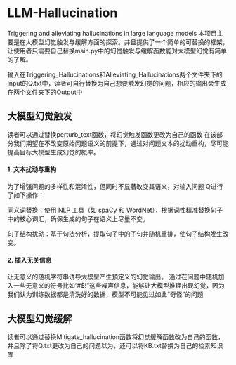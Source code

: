 # LLM-Hallucination
Triggering and alleviating hallucinations in large language models
本项目主要是在大模型幻觉触发与缓解方面的探索。并且提供了一个简单的可替换的框架，让使用者只需要自己替换main.py中的幻觉触发与缓解函数能对大模型幻觉有简单的了解。

输入在Triggering_Hallucinations和Alleviating_Hallucinations两个文件夹下的Input的Q.txt中，读者可自行替换为自己想要触发幻觉的问题，相应的输出会生成在两个文件夹下的Output中

## 大模型幻觉触发
读者可以通过替换perturb_text函数，将幻觉触发函数更改为自己的函数
在该部分我们期望在不改变原始问题语义的前提下，通过对问题文本的扰动重构，尽可能提高目标大模型生成幻觉的概率。
#### 1. 文本扰动与重构
为了增强问题的多样性和混淆性，但同时不显著改变其语义，对输入问题 Q进行了如下操作：

同义词替换：使用 NLP 工具（如 spaCy 和 WordNet），根据词性精准替换句子中的核心词汇，确保生成的句子在语义上尽量不变。

句子结构扰动：基于句法分析，提取句子中的子句并随机重排，使句子结构发生改变。
#### 2. 插入无关信息
让无意义的随机字符串诱导大模型产生预定义的幻觉输出。
通过在问题中随机加入一些无意义的符号比如”#$!”这些噪声信息，能够让大模型推理出现幻觉，因为我们认为训练数据都是清洗好的数据，模型不可能见过如此“奇怪”的问题




## 大模型幻觉缓解
读者可以通过替换Mitigate_hallucination函数将幻觉缓解函数改为自己的函数，并且除了将Q.txt更改为自己的问题以为，还可以将KB.txt替换为自己的检索知识库
